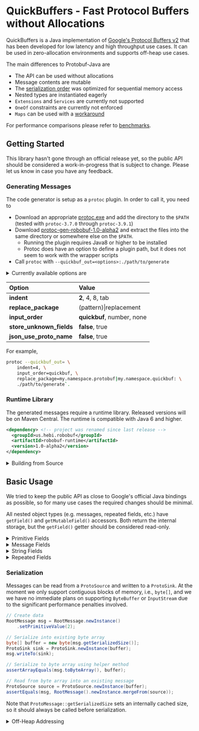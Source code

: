 # QuickBuffers - Fast Protocol Buffers without Allocations

QuickBuffers is a Java implementation of [Google's Protocol Buffers v2](https://developers.google.com/protocol-buffers) that has been developed for low latency and high throughput use cases. It can be used in zero-allocation environments and supports off-heap use cases.

The main differences to Protobuf-Java are

 * The API can be used without allocations
 * Message contents are mutable
 * The [serialization order](https://github.com/HebiRobotics/QuickBuffers/wiki/Serialization-Order) was optimized for sequential memory access
 * Nested types are instantiated eagerly
 * `Extensions` and `Services` are currently not supported
 * `OneOf` constraints are currently not enforced 
 * `Maps` can be used with a [workaround](https://developers.google.com/protocol-buffers/docs/proto3#backwards-compatibility)

For performance comparisons please refer to [benchmarks](./benchmarks).

## Getting Started

This library hasn't gone through an official release yet, so the public API should be considered a work-in-progress that is subject to change. Please let us know in case you have any feedback.

### Generating Messages

The code generator is setup as a `protoc` plugin. In order to call it, you need to

* Download an appropriate [protoc.exe](https://repo1.maven.org/maven2/com/google/protobuf/protoc/) and add the directory to the `$PATH` (tested with `protoc-3.7.0` through `protoc-3.9.1`)
* Download [protoc-gen-robobuf-1.0-alpha2](https://github.com/HebiRobotics/QuickBuffers/releases/download/1.0-alpha2/protoc-gen-robobuf-1.0-alpha2.zip) and extract the files into the same directory or somewhere else on the `$PATH`. 
  * Running the plugin requires Java8 or higher to be installed
  * Protoc does have an option to define a plugin path, but it does not seem to work with the wrapper scripts
* Call `protoc` with `--quickbuf_out=<options>:./path/to/generate`

<details>
<summary>Currently available options are</summary><p>

* **indent** sets the indentation in generated files
* **replace_package** allows replacing the Java package of the generated messages to avoid name collisions with messages generated by `--java_out`
* **input_order** enables an optimization that improves decoding performance when parsing messages that were serialized in a known order
  * `quickbuf` expects fields to arrive sorted by type and their ascending number (default)
  * `number` expects fields to arrive sorted by only the ascending number (official implementations)
  * `none` disables this optimization (not recommended)
* **store_unknown_fields** stores unknown fields that it encounter during parsing. This allows messages to be passed on without losing information even if the schema is not fully known 
  * unknown fields are stored in binary form, so individual fields cannot be accessed directly 
  * unknown fields are ignored when comparing with `equals`
* **json_use_proto_name** changes the serialized json field names to match the original proto definition (`my_field`) instead of the default lowerCamelCase (`myField`) or `json_name` override option. [Compatible parsers](https://developers.google.com/protocol-buffers/docs/proto3#json) should be able to parse both cases.

</p></details> 

| Option | Value | 
| :----------- | :----------- |
| **indent** | **2**, 4, 8, tab |
| **replace_package** | (pattern)&#124;replacement |
| **input_order** | **quickbuf**, number, none | 
| **store_unknown_fields** | **false**, true  |
| **json_use_proto_name** | **false**, true  |                                     

For example, 
```bash
protoc --quickbuf_out= \
    indent=4, \
    input_order=quickbuf, \
    replace_package=my.namespace.protobuf|my.namespace.quickbuf: \
    ./path/to/generate`.
``` 

### Runtime Library

The generated messages require a runtime library. Released versions will be on Maven Central. The runtime is compatible with Java 6 and higher.

```XML
<dependency> <!-- project was renamed since last release -->
  <groupId>us.hebi.robobuf</groupId>
  <artifactId>robobuf-runtime</artifactId>
  <version>1.0-alpha2</version>
</dependency>
```

<details>
<summary>Building from Source</summary><p>

The project can be built with `mvn package` using JDK8 through JDK11.

Note that protoc plugins get started by the `protoc` executable and exchange information via protobuf messages on `std::in` and `std::out`. While this makes it fairly simple to get the schema information, it makes it quite difficult to setup unit tests and debug plugins during development. To work around this, the `parser` module contains a tiny protoc-plugin that stores the raw request from `std::in` inside a file that can be loaded in unit tests during development of the actual generator plugin.

For this reason the `generator` modules requires the packaged output of the `parser` module, so you always need to run the `package` goal. `mvn clean test` will not work.

</p></details> 

## Basic Usage

We tried to keep the public API as close to Google's official Java bindings as possible, so for many use cases the required changes should be minimal.

All nested object types (e.g. messages, repeated fields, etc.) have `getField()` and `getMutableField()` accessors. Both return the internal storage, but the `getField()` getter should be considered read-only.


<details>
<summary>Primitive Fields</summary><p>

All primitive values generate the same accessors and behavior as Protobuf-Java's `Builder` classes

```proto
// .proto
message SimpleMessage {
    optional int32 primitive_value = 1;
}
```

```Java
// simplified generated code
public final class SimpleMessage {
    public SimpleMessage setPrimitiveValue(int value);
    public SimpleMessage clearPrimitiveValue();
    public boolean hasPrimitiveValue();
    public int getPrimitiveValue();

    private int primitiveValue;
}
```

</p></details> 

<details>
<summary>Message Fields</summary><p>

Nested message types are `final` and allocated during construction time. Setting the field copies the internal data, but does not change the reference, so the best way to set nested message content is by directly accessing the internal store with `getMutableNestedMessage()`.

```proto
// .proto
message NestedMessage {
    optional int32 primitive_value = 1;
}
message RootMessage {
    optional NestedMessage nested_message = 1;
}
```

```Java
// simplified generated code
public final class RootMessage {
    public RootMessage setNestedMessage(NestedMessage value); // copies contents to internal message
    public RootMessage clearNestedMessage(); // clears has bit as well as the backing object
    public boolean hasNestedMessage();
    public NestedMessage getNestedMessage(); // internal message -> treat as read-only
    public NestedMessage getMutableNestedMessage(); // internal message -> may be modified until has state is cleared

    private final NestedMessage nestedMessage = NestedMessage.newInstance();
}
```

```Java
// (1) setting nested values via 'set' (does a data copy!)
msg.setNestedMessage(NestedMessage().newInstance().setPrimitiveValue(0));

// (2) modify the internal store directly (recommended)
RootMessage msg = RootMessage.newInstance();
msg.getMutableNestedMessage().setPrimitiveValue(0);
```

</p></details> 

<details>
<summary>String Fields</summary><p>

`String` objects are immutable, so fields accept `CharSequence` and return `StringBuilder` objects instead.

```proto
// .proto
message SimpleMessage {
    optional string optional_string = 2;
}
```

```Java
// simplified generated code
public final class SimpleMessage {
    public SimpleMessage setOptionalString(CharSequence value); // copies data
    public SimpleMessage clearOptionalString(); // sets length = 0
    public boolean hasOptionalString();
    public StringBuilder getOptionalString(); // internal store -> treat as read-only
    public StringBuilder getMutableOptionalString(); // internal store -> may be modified 

    private final StringBuilder optionalString = new StringBuilder(0);
}
```

```Java
// Set and append to a string field
SimpleMessage msg = SimpleMessage.newInstance();
msg.setOptionalString("my-");
msg.getMutableOptionalString()
    .append("text"); // field is now 'my-text'
```

If you receive messages with many identical Strings, you may want to use a `StringInterner` to share already existing references.

</p></details> 

<details>
<summary>Repeated Fields</summary><p>

They currently work mostly the same as String fields, e.g.,

```proto
// .proto
message SimpleMessage {
    repeated   double repeated_double   = 42;
}
```

```Java
// simplified generated code
public final class SimpleMessage {
    public SimpleMessage addRepeatedDouble(double value); // adds one value
    public SimpleMessage addAllRepeatedDouble(double... values); // adds N values
    public SimpleMessage clearRepeatedDouble(); // sets length = 0
    public boolean hasRepeatedDouble();
    public RepeatedDouble getRepeatedDouble(); // internal store -> treat as read-only
    public RepeatedDouble getMutableRepeatedDouble(); // internal store -> may be modified 

    private final RepeatedDouble repeatedDouble = RepeatedDouble.newEmptyInstance();
}
```

Note that repeated stores can currently only expand, but we may add something similar to `StringBuilder::trimToSize` to get rid of unneeded memory (`TODO`).

</details>

### Serialization

Messages can be read from a `ProtoSource` and written to a `ProtoSink`. At the moment we only support contiguous blocks of memory, i.e., `byte[]`, and we we have no immediate plans on supporting `ByteBuffer` or `InputStream` due to the significant performance penalties involved.

```Java
// Create data
RootMessage msg = RootMessage.newInstance()
    .setPrimitiveValue(2);

// Serialize into existing byte array
byte[] buffer = new byte[msg.getSerializedSize()];
ProtoSink sink = ProtoSink.newInstance(buffer);
msg.writeTo(sink);

// Serialize to byte array using helper method
assertArrayEquals(msg.toByteArray(), buffer);

// Read from byte array into an existing message
ProtoSource source = ProtoSource.newInstance(buffer);
assertEquals(msg, RootMessage().newInstance.mergeFrom(source));
```

Note that `ProtoMessage::getSerializedSize` sets an internally cached size, so it should always be called before serialization.

<details>
<summary>Off-Heap Addressing</summary><p>

Depending on platform support, the implementation may make use of `sun.misc.Unsafe`. If you 
are familiar with Unsafe, you may also request an UnsafeSource instance that will allow you to use off-heap addresses. Use with caution!

```Java
long address = /* DirectBuffer::address */;
ProtoSource source = ProtoSource.newUnsafeInstance();
source.setInput(null, address, length)
```

</details>

<!-- 
## More Information

### Mutability

Our main reason for creating this project was that all commonly available Protobuf implementations (Java, JavaLite, Wire) favor immutable messages, and that they can't be used without resulting in significant amounts of allocations. While this is not a problem for most applications, the GC pressure becomes an issue when working with complex nested messages at very high rates and with very low deadlines. Allocations can also become a performance bottleneck when iterating over large files with millions or more protobuf entries. QuickBuffers considers all message contents to be mutable and reusable. 

### Eager Allocation

The use cases we are targeting often care less about allocations during startup, but it is often important that there are no allocations in steady state. Thus, all object-type fields inside a message are `final` and are allocated immediately at object instantiation. This also makes it more likely that messages are allocated in a contiguous block and that the serialization can be done with a more sequential access pattern.

Unfortunately, we currently have no way of knowing an appropriate initial size for repeated fields, so they are initialized empty and may grow as needed. In the future, we may add custom options to specify a default and/or maximum size.  (`TODO`)

Be aware that this prevents the definition of cycles in the message definitions.

-->
